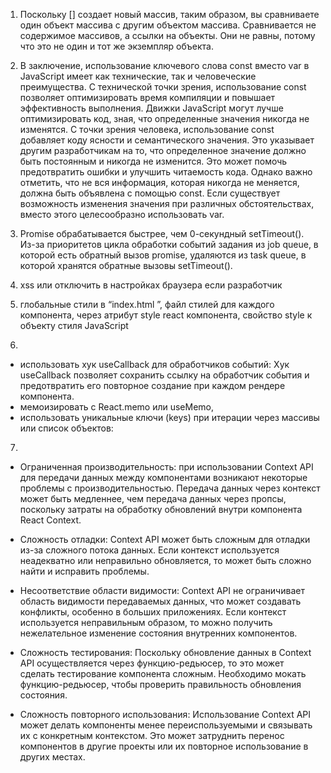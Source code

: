 1. Поскольку [] создает новый массив, таким образом, вы сравниваете один объект массива с другим объектом массива. Сравнивается не содержимое массивов, а ссылки на объекты. Они не равны, потому что это не один и тот же экземпляр объекта.
2. В заключение, использование ключевого слова const вместо var в JavaScript имеет как технические, так и человеческие преимущества. С технической точки зрения, использование const позволяет оптимизировать время компиляции и повышает эффективность выполнения. Движки JavaScript могут лучше оптимизировать код, зная, что определенные значения никогда не изменятся. С точки зрения человека, использование const добавляет коду ясности и семантического значения. Это указывает другим разработчикам на то, что определенное значение должно быть постоянным и никогда не изменится. Это может помочь предотвратить ошибки и улучшить читаемость кода. Однако важно отметить, что не вся информация, которая никогда не меняется, должна быть объявлена с помощью const. Если существует возможность изменения значения при различных обстоятельствах, вместо этого целесообразно использовать var.

3. Promise обрабатывается быстрее, чем 0-секундный setTimeout(). Из-за приоритетов цикла обработки событий задания из job queue, в которой есть обратный вызов promise, удаляются из task queue, в которой хранятся обратные вызовы setTimeout().

4. xss или отключить в настройках браузера если разработчик

5. глобальные стили в “index.html ”, файл стилей для каждого компонента, через атрибут style react компонента, свойство style к объекту стиля JavaScript
6.
- использовать хук useCallback для обработчиков событий: Хук useCallback позволяет сохранить ссылку на обработчик события и предотвратить его повторное создание при каждом рендере компонента. 
- мемоизировать с React.memo или useMemo, 
- использовать уникальные ключи (keys) при итерации через массивы или список объектов:  

7.
- Ограниченная производительность: при использовании Context API для передачи данных между компонентами возникают некоторые проблемы с производительностью. Передача данных через контекст может быть медленнее, чем передача данных через пропсы, поскольку затраты на обработку обновлений внутри компонента React Context.

- Сложность отладки: Context API может быть сложным для отладки из-за сложного потока данных. Если контекст используется неадекватно или неправильно обновляется, то может быть сложно найти и исправить проблемы.

- Несоответствие области видимости: Context API не ограничивает область видимости передаваемых данных, что может создавать конфликты, особенно в больших приложениях. Если контекст используется неправильным образом, то можно получить нежелательное изменение состояния внутренних компонентов.

- Сложность тестирования: Поскольку обновление данных в Context API осуществляется через функцию-редьюсер, то это может сделать тестирование компонента сложным. Необходимо мокать функцию-редьюсер, чтобы проверить правильность обновления состояния.

- Сложность повторного использования: Использование Context API может делать компоненты менее переиспользуемыми и связывать их с конкретным контекстом. Это может затруднить перенос компонентов в другие проекты или их повторное использование в других местах.
